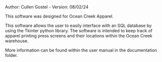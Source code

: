 Author:  Cullen Gostel -
Version: 08/02/24

This software was designed for Ocean Creek Apparel.

This software allows the user to easily interface with an SQL database by using the Tkinter python library. The software is intended to keep track of apparel printing press screens and their locations within the Ocean Creek warehouse.

More information can be found within the user manual in the documentation folder.
